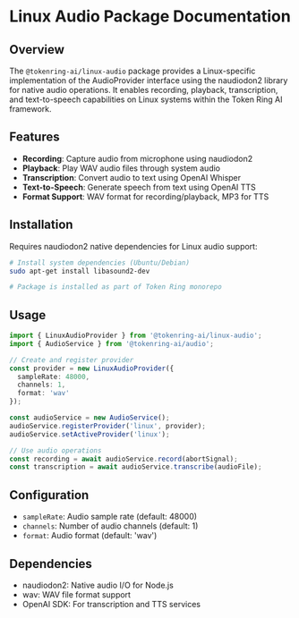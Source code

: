 # Linux Audio Package Documentation

## Overview

The `@tokenring-ai/linux-audio` package provides a Linux-specific implementation of the AudioProvider interface using the naudiodon2 library for native audio operations. It enables recording, playback, transcription, and text-to-speech capabilities on Linux systems within the Token Ring AI framework.

## Features

- **Recording**: Capture audio from microphone using naudiodon2
- **Playback**: Play WAV audio files through system audio
- **Transcription**: Convert audio to text using OpenAI Whisper
- **Text-to-Speech**: Generate speech from text using OpenAI TTS
- **Format Support**: WAV format for recording/playback, MP3 for TTS

## Installation

Requires naudiodon2 native dependencies for Linux audio support:
```bash
# Install system dependencies (Ubuntu/Debian)
sudo apt-get install libasound2-dev

# Package is installed as part of Token Ring monorepo
```

## Usage

```typescript
import { LinuxAudioProvider } from '@tokenring-ai/linux-audio';
import { AudioService } from '@tokenring-ai/audio';

// Create and register provider
const provider = new LinuxAudioProvider({
  sampleRate: 48000,
  channels: 1,
  format: 'wav'
});

const audioService = new AudioService();
audioService.registerProvider('linux', provider);
audioService.setActiveProvider('linux');

// Use audio operations
const recording = await audioService.record(abortSignal);
const transcription = await audioService.transcribe(audioFile);
```

## Configuration

- `sampleRate`: Audio sample rate (default: 48000)
- `channels`: Number of audio channels (default: 1)
- `format`: Audio format (default: 'wav')

## Dependencies

- naudiodon2: Native audio I/O for Node.js
- wav: WAV file format support
- OpenAI SDK: For transcription and TTS services